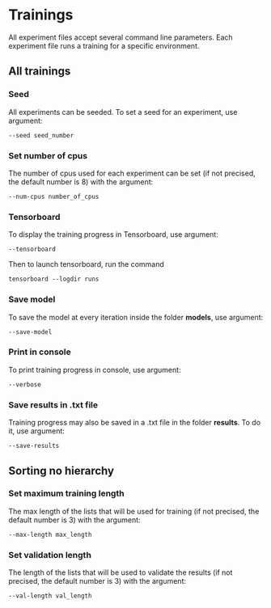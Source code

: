# Trainings

All experiment files accept several command line parameters. Each experiment file runs a training for a specific environment.

## All trainings
### Seed
All experiments can be seeded. To set a seed for an experiment, use argument:

	--seed seed_number
	
### Set number of cpus 
The number of cpus used for each experiment can be set (if not precised, the default number is 8) with the argument:

    --num-cpus number_of_cpus
    
### Tensorboard

To display the training progress in Tensorboard, use argument:

	--tensorboard
	
Then to launch tensorboard, run the command

	tensorboard --logdir runs
	
### Save model

To save the model at every iteration inside the folder **models**, use argument:

	--save-model

### Print in console
To print training progress in console, use argument:

	--verbose

### Save results in .txt file
Training progress may also be saved in a .txt file in the folder **results**. To do it, use argument:

	--save-results


## Sorting no hierarchy

### Set maximum training length 
The max length of the lists that will be used for training (if not precised, the default number is 3) with the argument:

    --max-length max_length
    
### Set validation length 
The length of the lists that will be used to validate the results (if not precised, the default number is 3) with the argument:

    --val-length val_length